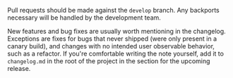 Pull requests should be made against the `develop` branch. Any backports
necessary will be handled by the development team.

New features and bug fixes are usually worth mentioning in the changelog.
Exceptions are fixes for bugs that never shipped (were only present in a canary
build), and changes with no intended user observable behavior, such as a
refactor. If you're comfortable writing the note yourself, add it to
`changelog.md` in the root of the project in the section for the upcoming
release.
